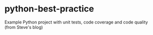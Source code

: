 # python-best-practice
Example Python project with unit tests, code coverage and code quality (from Steve's blog)
